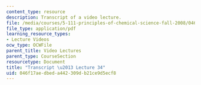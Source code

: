```yaml
---
content_type: resource
description: Transcript of a video lecture.
file: /media/courses/5-111-principles-of-chemical-science-fall-2008/046f17aedbeda442309db21ce9d5ecf8_5-111F08-L34.pdf
file_type: application/pdf
learning_resource_types:
- Lecture Videos
ocw_type: OCWFile
parent_title: Video Lectures
parent_type: CourseSection
resourcetype: Document
title: "Transcript \u2013 Lecture 34"
uid: 046f17ae-dbed-a442-309d-b21ce9d5ecf8
---
```

